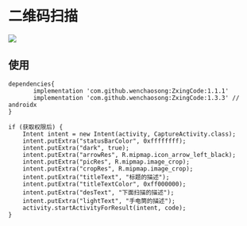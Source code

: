 # 二维码扫描
[![](https://jitpack.io/v/wenchaosong/ZxingCode.svg)](https://jitpack.io/#wenchaosong/ZxingCode)

## 使用

```
dependencies{
       implementation 'com.github.wenchaosong:ZxingCode:1.1.1'
       implementation 'com.github.wenchaosong:ZxingCode:1.3.3' // androidx
}
```

```
if (获取权限后) {
    Intent intent = new Intent(activity, CaptureActivity.class);
    intent.putExtra("statusBarColor", 0xffffffff);
    intent.putExtra("dark", true);
    intent.putExtra("arrowRes", R.mipmap.icon_arrow_left_black);
    intent.putExtra("picRes", R.mipmap.image_crop);
    intent.putExtra("cropRes", R.mipmap.image_crop);
    intent.putExtra("titleText", "标题的描述");
    intent.putExtra("titleTextColor", 0xff000000);
    intent.putExtra("desText", "下面扫描的描述");
    intent.putExtra("lightText", "手电筒的描述");
    activity.startActivityForResult(intent, code);
}
```
